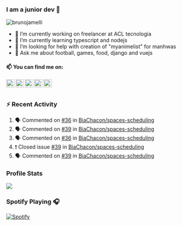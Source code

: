 ### I am a junior dev 👋
<img src="https://komarev.com/ghpvc/?username=brunojamelli&label=Views&color=blue&style=plastic" alt="brunojamelli" />

- 🔭 I’m currently working on freelancer at ACL tecnologia
- 🌱 I’m currently learning typescript and nodejs
- 🤔 I’m looking for help with creation of "myanimelist" for manhwas
- 💬 Ask me about football, games, food, django and vuejs

#### 📫 You can find me on:

<a href="https://linkedin.com/in/brunojamelli/">
  <img align="left" alt="" width="22px" src="https://cdn.jsdelivr.net/npm/simple-icons@v3/icons/linkedin.svg" />
</a>
<a href="https://t.me/">
  <img align="left" alt="" width="22px" src="https://cdn.jsdelivr.net/npm/simple-icons@v3/icons/telegram.svg" />
</a>
<a href="https://instagram.com/brunojamelli/">
  <img align="left" alt="" width="22px" src="https://cdn.jsdelivr.net/npm/simple-icons@v3/icons/instagram.svg" />
</a>
<a href="https://www.facebook.com/brunojamelli9/">
  <img align="left" alt="" width="22px" src="https://cdn.jsdelivr.net/npm/simple-icons@v3/icons/facebook.svg" />
</a>
<a href="https://www.youtube.com/c/BrunoJamelle/videos?view_as=subscriber/">
  <img align="left" alt="" width="22px" src="https://cdn.jsdelivr.net/npm/simple-icons@v3/icons/youtube.svg" />
</a>

<br/>
<br/>

### :zap: Recent Activity 

<!--START_SECTION:activity-->
1. 🗣 Commented on [#36](https://github.com/BiaChacon/spaces-scheduling/issues/36) in [BiaChacon/spaces-scheduling](https://github.com/BiaChacon/spaces-scheduling)
2. 🗣 Commented on [#39](https://github.com/BiaChacon/spaces-scheduling/issues/39) in [BiaChacon/spaces-scheduling](https://github.com/BiaChacon/spaces-scheduling)
3. 🗣 Commented on [#36](https://github.com/BiaChacon/spaces-scheduling/issues/36) in [BiaChacon/spaces-scheduling](https://github.com/BiaChacon/spaces-scheduling)
4. ❗️ Closed issue [#39](https://github.com/BiaChacon/spaces-scheduling/issues/39) in [BiaChacon/spaces-scheduling](https://github.com/BiaChacon/spaces-scheduling)
5. 🗣 Commented on [#39](https://github.com/BiaChacon/spaces-scheduling/issues/39) in [BiaChacon/spaces-scheduling](https://github.com/BiaChacon/spaces-scheduling)
<!--END_SECTION:activity-->

### Profile Stats
<img src="https://github-readme-stats.brunojamelli.vercel.app/api?username=brunojamelli&show_icons=true&theme=merko">

### Spotify Playing 🎧
[![Spotify](https://spotify-readme-status.vercel.app/api/spotify)](https://open.spotify.com/user/brunogeek9)
